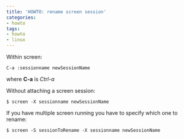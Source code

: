 ```yaml
---
title: 'HOWTO: rename screen session'
categories:
- howto
tags:
- howto
- linux
---
```

Within screen:

    
    
    C-a :sessionname newSessionName

  
where **C-a** is _Ctrl-a_

Without attaching a screen session:

    
    
    $ screen -X sessionname newSessionName

If you have multiple screen running you have to specify which one to rename:

    
    
    $ screen -S sessionToRename -X sessionname newSessionName

